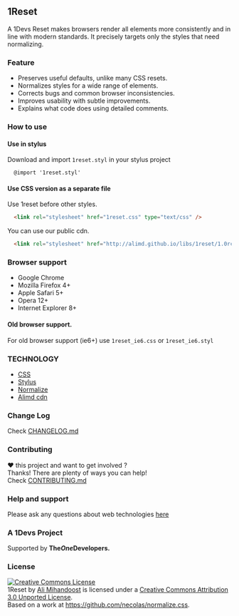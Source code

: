 [support]: http://github.com/AliMD/1Tuts/issues "http://ali.md/ask"
[changelog]: ./blob/master/CHANGELOG.md "1Reset Change log"
[contribute]: ./blob/master/CONTRIBUTING.md "How to contribute"

## 1Reset
A 1Devs Reset makes browsers render all elements more consistently and in line with modern standards. It precisely targets only the styles that need normalizing.  

### Feature
* Preserves useful defaults, unlike many CSS resets.  
* Normalizes styles for a wide range of elements.  
* Corrects bugs and common browser inconsistencies.  
* Improves usability with subtle improvements.  
* Explains what code does using detailed comments.    

### How to use

#### Use in stylus
Download and import `1reset.styl` in your stylus project
```stylus
  @import '1reset.styl'
```

#### Use CSS version as a separate file
Use 1reset before other styles.  
```html
  <link rel="stylesheet" href="1reset.css" type="text/css" />
```
You can use our public cdn.  
```html
  <link rel="stylesheet" href="http://alimd.github.io/libs/1reset/1.0rc1/1reset.css" type="text/css" />
```
### Browser support
* Google Chrome  
* Mozilla Firefox 4+  
* Apple Safari 5+  
* Opera 12+  
* Internet Explorer 8+  

#### Old browser support.
For old browser support (ie6+) use `1reset_ie6.css` or `1reset_ie6.styl`

### TECHNOLOGY
* [CSS](http://ali.md/css4)
* [Stylus](http://ali.md/stylus)
* [Normalize](http://ali.md/normalize)
* [Alimd cdn](http://ali.md/libs)

### Change Log
Check [CHANGELOG.md][changelog]  

### Contributing
**♥** this project and want to get involved ?  
Thanks! There are plenty of ways you can help!  
Check [CONTRIBUTING.md][contribute]

### Help and support
Please ask any questions about web technologies [here][support]

### A 1Devs Project
Supported by <b>The<i>One</i>Developers.</b>

### License
<a rel="license" href="http://creativecommons.org/licenses/by/3.0/deed.en_US"><img alt="Creative Commons License" style="border-width:0" src="http://i.creativecommons.org/l/by/3.0/88x31.png" /></a><br /><span xmlns:dct="http://purl.org/dc/terms/" property="dct:title">1Reset</span> by <a xmlns:cc="http://creativecommons.org/ns#" href="http://ali.md/" property="cc:attributionName" rel="cc:attributionURL">Ali Mihandoost</a> is licensed under a <a rel="license" href="http://creativecommons.org/licenses/by/3.0/deed.en_US">Creative Commons Attribution 3.0 Unported License</a>.<br />Based on a work at <a xmlns:dct="http://purl.org/dc/terms/" href="https://github.com/necolas/normalize.css" rel="dct:source">https://github.com/necolas/normalize.css</a>.